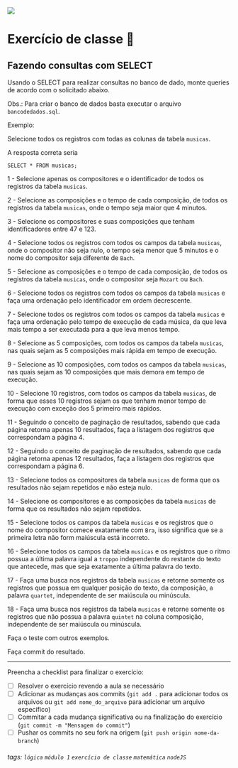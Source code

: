 ![](https://i.imgur.com/xG74tOh.png)

# Exercício de classe 🏫

## Fazendo consultas com SELECT

Usando o SELECT para realizar consultas no banco de dado, monte queries de acordo com o solicitado abaixo.

Obs.: Para criar o banco de dados basta executar o arquivo `bancodedados.sql`.

Exemplo:

Selecione todos os registros com todas as colunas da tabela `musicas`.

A resposta correta seria

```
SELECT * FROM musicas;
```

1 - Selecione apenas os compositores e o identificador de todos os registros da tabela `musicas`.

2 - Selecione as composições e o tempo de cada composição, de todos os registros da tabela `musicas`, onde o tempo seja maior que 4 minutos.

3 - Selecione os compositores e suas composições que tenham identificadores entre 47 e 123.

4 - Selecione todos os registros com todos os campos da tabela `musicas`, onde o compositor não seja nulo, o tempo seja menor que 5 minutos e o nome do compositor seja diferente de `Bach`.

5 - Selecione as composições e o tempo de cada composição, de todos os registros da tabela `musicas`, onde o compositor seja `Mozart` ou `Bach`.

6 - Selecione todos os registros com todos os campos da tabela `musicas` e faça uma ordenação pelo identificador em ordem decrescente.

7 - Selecione todos os registros com todos os campos da tabela `musicas` e faça uma ordenação pelo tempo de execução de cada música, da que leva mais tempo a ser executada para a que leva menos tempo.

8 - Selecione as 5 composições, com todos os campos da tabela `musicas`, nas quais sejam as 5 composições mais rápida em tempo de execução.

9 - Selecione as 10 composições, com todos os campos da tabela `musicas`, nas quais sejam as 10 composições que mais demora em tempo de execução.

10 - Selecione 10 registros, com todos os campos da tabela `musicas`, de forma que esses 10 registros sejam os que tenham menor tempo de execução com exceção dos 5 primeiro mais rápidos.

11 - Seguindo o conceito de paginação de resultados, sabendo que cada página retorna apenas 10 resultados, faça a listagem dos registros que correspondam a página 4.

12 - Seguindo o conceito de paginação de resultados, sabendo que cada página retorna apenas 12 resultados, faça a listagem dos registros que correspondam a página 6.

13 - Selecione todos os compositores da tabela `musicas` de forma que os resultados não sejam repetidos e não esteja nulo.

14 - Selecione os compositores e as composições da tabela `musicas` de forma que os resultados não sejam repetidos.

15 - Selecione todos os campos da tabela `musicas` e os registros que o nome do compositor comece exatamente com `Bra`, isso significa que se a primeira letra não form maiúscula está incorreto.

16 - Selecione todos os campos da tabela `musicas` e os registros que o ritmo possua a última palavra igual a `troppo` independente do restante do texto que antecede, mas que seja exatamente a última palavra do texto.

17 - Faça uma busca nos registros da tabela `musicas` e retorne somente os registros que possua em qualquer posição do texto, da composição, a palavra `quartet`, independente de ser maiúscula ou minúscula.

18 - Faça uma busca nos registros da tabela `musicas` e retorne somente os registros que não possua a palavra `quintet` na coluna composição, independente de ser maiúscula ou minúscula.

Faça o teste com outros exemplos.

Faça commit do resultado.

---

Preencha a checklist para finalizar o exercício:

-   [ ] Resolver o exercício revendo a aula se necessário
-   [ ] Adicionar as mudanças aos commits (`git add .` para adicionar todos os arquivos ou `git add nome_do_arquivo` para adicionar um arquivo específico)
-   [ ] Commitar a cada mudança significativa ou na finalização do exercício (`git commit -m "Mensagem do commit"`)
-   [ ] Pushar os commits no seu fork na origem (`git push origin nome-da-branch`)

###### tags: `lógica` `módulo 1` `exercício de classe` `matemática` `nodeJS`
